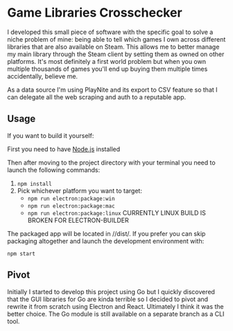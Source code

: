 # Game Libraries Crosschecker

I developed this small piece of software with the specific goal to solve a niche problem of mine: being able to tell which games I own across different libraries that are also available on Steam. This allows me to better manage my main library through the Steam client by setting them as owned on other platforms. It's most definitely a first world problem but when you own multiple thousands of games you'll end up buying them multiple times accidentally, believe me.<br>

As a data source I'm using PlayNite and its export to CSV feature so that I can delegate all the web scraping and auth to a reputable app.<br>

## Usage

If you want to build it yourself:


First you need to have [Node.js](https://nodejs.org/en/) installed


Then after moving to the project directory with your terminal you need to launch the following commands:

1. `npm install`
2. Pick whichever platform you want to target:
      - `npm run electron:package:win`<br>
      - `npm run electron:package:mac`<br>
      - `npm run electron:package:linux` CURRENTLY LINUX BUILD IS BROKEN FOR ELECTRON-BUILDER

The packaged app will be located in /<project-dir>/dist/.
If you prefer you can skip packaging altogether and launch the development environment with:

`npm start`

## Pivot

Initially I started to develop this project using Go but I quickly discovered that the GUI libraries for Go are kinda terrible so I decided to pivot and rewrite it from scratch using Electron and React. Ultimately I think it was the better choice. The Go module is still available on a separate branch as a CLI tool.
